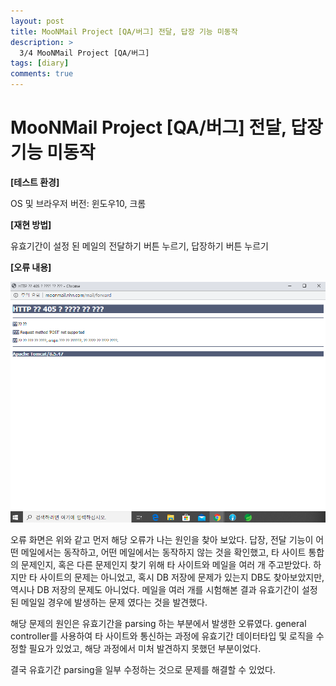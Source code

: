 ```yaml
---
layout: post
title: MooNMail Project [QA/버그] 전달, 답장 기능 미동작 
description: >
  3/4 MooNMail Project [QA/버그] 
tags: [diary]
comments: true
---
```


# MooNMail Project [QA/버그] 전달, 답장 기능 미동작 



**[테스트 환경]**

OS 및 브라우저 버전: 윈도우10, 크롬

**[재현 방법]**

유효기간이 설정 된 메일의 전달하기 버튼 누르기, 답장하기 버튼 누르기

**[오류 내용]**

![답장, 전달 오류](../assets/img/post/reply-forward-error.png)

오류 화면은 위와 같고 먼저 해당 오류가 나는 원인을 찾아 보았다. 답장, 전달 기능이 어떤 메일에서는 동작하고, 어떤 메일에서는 동작하지 않는 것을 확인했고, 타 사이트 통합의 문제인지, 혹은 다른 문제인지 찾기 위해 타 사이트와 메일을 여러 개 주고받았다. 하지만 타 사이트의 문제는 아니었고, 혹시 DB 저장에 문제가 있는지 DB도 찾아보았지만, 역시나 DB 저장의 문제도 아니었다. 메일을 여러 개를 시험해본 결과 유효기간이 설정 된 메일일 경우에 발생하는 문제 였다는 것을 발견했다. 

해당 문제의 원인은 유효기간을 parsing 하는 부분에서 발생한 오류였다. general controller를 사용하여 타 사이트와 통신하는 과정에 유효기간 데이터타입 및 로직을 수정할 필요가 있었고, 해당 과정에서 미처 발견하지 못했던 부분이었다. 

결국 유효기간 parsing을 일부 수정하는 것으로 문제를 해결할 수 있었다.